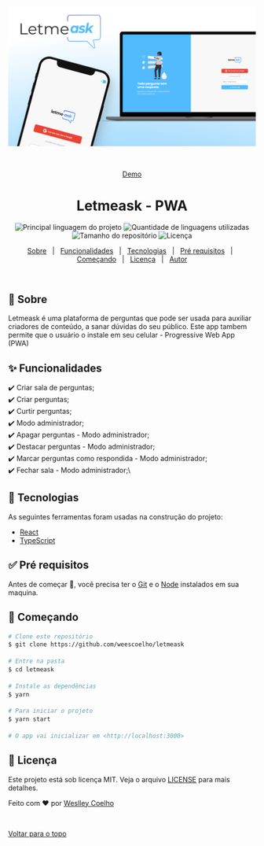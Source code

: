 <div align="center" id="top"> 
  <img src="./.github/app.jpg" alt="Letmeask" />

  &#xa0;

<a href="https://letmeask-9935e.web.app/">Demo</a>
</div>

<h1 align="center">Letmeask - PWA</h1>

<p align="center">
  <img alt="Principal linguagem do projeto" src="https://img.shields.io/github/languages/top/weescoelho/letmeask-nlw?color=56BEB8">

  <img alt="Quantidade de linguagens utilizadas" src="https://img.shields.io/github/languages/count/weescoelho/letmeask-nlw?color=56BEB8">

  <img alt="Tamanho do repositório" src="https://img.shields.io/github/repo-size/weescoelho/letmeask-nlw?color=56BEB8">

  <img alt="Licença" src="https://img.shields.io/github/license/weescoelho/letmeask-nlw?color=56BEB8">

</p>

<p align="center">
  <a href="#dart-sobre">Sobre</a> &#xa0; | &#xa0; 
  <a href="#sparkles-funcionalidades">Funcionalidades</a> &#xa0; | &#xa0;
  <a href="#rocket-tecnologias">Tecnologias</a> &#xa0; | &#xa0;
  <a href="#white_check_mark-pré-requesitos">Pré requisitos</a> &#xa0; | &#xa0;
  <a href="#checkered_flag-começando">Começando</a> &#xa0; | &#xa0;
  <a href="#memo-licença">Licença</a> &#xa0; | &#xa0;
  <a href="https://github.com/weescoelho" target="_blank">Autor</a>
</p>

<br>

## :dart: Sobre ##

Letmeask é uma plataforma de perguntas que pode ser usada para auxiliar criadores de conteúdo, a sanar dúvidas do seu público.
Este app tambem permite que o usuário o instale em seu celular - Progressive Web App (PWA)

## :sparkles: Funcionalidades ##

:heavy_check_mark: Criar sala de perguntas;\
:heavy_check_mark: Criar perguntas;\
:heavy_check_mark: Curtir perguntas;\
:heavy_check_mark: Modo administrador;\
:heavy_check_mark: Apagar perguntas - Modo administrador;\
:heavy_check_mark: Destacar perguntas - Modo administrador;\
:heavy_check_mark: Marcar perguntas como respondida - Modo administrador;\
:heavy_check_mark: Fechar sala - Modo administrador;\

## :rocket: Tecnologias ##

As seguintes ferramentas foram usadas na construção do projeto:

- [React](https://pt-br.reactjs.org/)
- [TypeScript](https://www.typescriptlang.org/)

## :white_check_mark: Pré requisitos ##

Antes de começar :checkered_flag:, você precisa ter o [Git](https://git-scm.com) e o [Node](https://nodejs.org/en/) instalados em sua maquina.

## :checkered_flag: Começando ##

```bash
# Clone este repositório
$ git clone https://github.com/weescoelho/letmeask

# Entre na pasta
$ cd letmeask

# Instale as dependências
$ yarn

# Para iniciar o projeto
$ yarn start

# O app vai inicializar em <http://localhost:3000>
```

## :memo: Licença ##

Este projeto está sob licença MIT. Veja o arquivo [LICENSE](LICENSE.md) para mais detalhes.


Feito com :heart: por <a href="https://github.com/weescoelho" target="_blank">Weslley Coelho</a>

&#xa0;

<a href="#top">Voltar para o topo</a>

